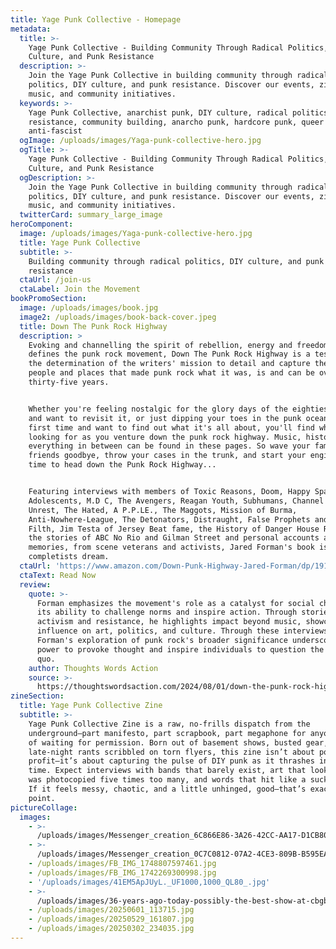 ```yaml
---
title: Yage Punk Collective - Homepage
metadata:
  title: >-
    Yage Punk Collective - Building Community Through Radical Politics, DIY
    Culture, and Punk Resistance
  description: >-
    Join the Yage Punk Collective in building community through radical
    politics, DIY culture, and punk resistance. Discover our events, zines,
    music, and community initiatives.
  keywords: >-
    Yage Punk Collective, anarchist punk, DIY culture, radical politics, punk
    resistance, community building, anarcho punk, hardcore punk, queer punk,
    anti-fascist
  ogImage: /uploads/images/Yaga-punk-collective-hero.jpg
  ogTitle: >-
    Yage Punk Collective - Building Community Through Radical Politics, DIY
    Culture, and Punk Resistance
  ogDescription: >-
    Join the Yage Punk Collective in building community through radical
    politics, DIY culture, and punk resistance. Discover our events, zines,
    music, and community initiatives.
  twitterCard: summary_large_image
heroComponent:
  image: /uploads/images/Yaga-punk-collective-hero.jpg
  title: Yage Punk Collective
  subtitle: >-
    Building community through radical politics, DIY culture, and punk
    resistance
  ctaUrl: /join-us
  ctaLabel: Join the Movement
bookPromoSection:
  image: /uploads/images/book.jpg
  image2: /uploads/images/book-back-cover.jpeg
  title: Down The Punk Rock Highway
  description: >
    Evoking and channelling the spirit of rebellion, energy and freedom that
    defines the punk rock movement, Down The Punk Rock Highway is a testament to
    the determination of the writers' mission to detail and capture the scene,
    people and places that made punk rock what it was, is and can be over
    thirty-five years.


    Whether you're feeling nostalgic for the glory days of the eighties scene
    and want to revisit it, or just dipping your toes in the punk ocean for the
    first time and want to find out what it's all about, you'll find what you're
    looking for as you venture down the punk rock highway. Music, history and
    everything in between can be found in these pages. So wave your family and
    friends goodbye, throw your cases in the trunk, and start your engine. It's
    time to head down the Punk Rock Highway...


    Featuring interviews with members of Toxic Reasons, Doom, Happy Spastics,
    Adolescents, M.D C, The Avengers, Reagan Youth, Subhumans, Channel 3, Social
    Unrest, The Hated, A P.P.LE., The Maggots, Mission of Burma,
    Anti-Nowhere-League, The Detonators, Distraught, False Prophets and Icons of
    Filth, Jim Testa of Jersey Beat fame, the History of Danger House Records,
    the stories of ABC No Rio and Gilman Street and personal accounts and
    memories, from scene veterans and activists, Jared Forman's book is a punk
    completists dream.
  ctaUrl: 'https://www.amazon.com/Down-Punk-Highway-Jared-Forman/dp/1916864368'
  ctaText: Read Now
  review:
    quote: >-
      Forman emphasizes the movement's role as a catalyst for social change and
      its ability to challenge norms and inspire action. Through stories of
      activism and resistance, he highlights impact beyond music, showcasing its
      influence on art, politics, and culture. Through these interviews,
      Forman's exploration of punk rock's broader significance underscores the
      power to provoke thought and inspire individuals to question the status
      quo.
    author: Thoughts Words Action
    source: >-
      https://thoughtswordsaction.com/2024/08/01/down-the-punk-rock-highway-by-jared-forman-earth-island-books/
zineSection:
  title: Yage Punk Collective Zine
  subtitle: >-
    Yage Punk Collective Zine is a raw, no-frills dispatch from the
    underground—part manifesto, part scrapbook, part megaphone for anyone sick
    of waiting for permission. Born out of basement shows, busted gear, and
    late-night rants scribbled on torn flyers, this zine isn’t about polish or
    profit—it’s about capturing the pulse of DIY punk as it thrashes in real
    time. Expect interviews with bands that barely exist, art that looks like it
    was photocopied five times too many, and words that hit like a sucker punch.
    If it feels messy, chaotic, and a little unhinged, good—that’s exactly the
    point.
pictureCollage:
  images:
    - >-
      /uploads/images/Messenger_creation_6C866E86-3A26-42CC-AA17-D1CB8078A797.jpeg
    - >-
      /uploads/images/Messenger_creation_0C7C0812-07A2-4CE3-809B-B595EA5A0302.jpeg
    - /uploads/images/FB_IMG_1748807597461.jpg
    - /uploads/images/FB_IMG_1742269300998.jpg
    - '/uploads/images/41EM5ApJUyL._UF1000,1000_QL80_.jpg'
    - >-
      /uploads/images/36-years-ago-today-possibly-the-best-show-at-cbgbs-v0-64cpv5pr1mae1.jpeg
    - /uploads/images/20250601_113715.jpg
    - /uploads/images/20250529_161807.jpg
    - /uploads/images/20250302_234035.jpg
---
```


